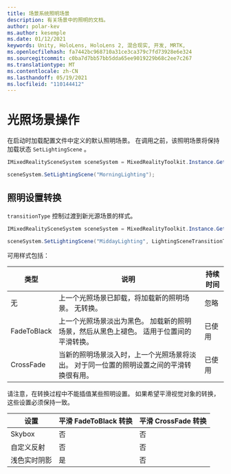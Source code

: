 ```yaml
---
title: 场景系统照明场景
description: 有关场景中的照明的文档。
author: polar-kev
ms.author: kesemple
ms.date: 01/12/2021
keywords: Unity, HoloLens, HoloLens 2, 混合现实, 开发, MRTK,
ms.openlocfilehash: fa7442bc968710a31ce3ca379c7fd73928e6e324
ms.sourcegitcommit: c0ba7d7bb57bb5dda65ee9019229b68c2ee7c267
ms.translationtype: MT
ms.contentlocale: zh-CN
ms.lasthandoff: 05/19/2021
ms.locfileid: "110144412"
---
```

# <a name="lighting-scene-operations"></a>光照场景操作

在启动时加载配置文件中定义的默认照明场景。 在调用之前，该照明场景将保持加载状态 `SetLightingScene` 。

```c#
IMixedRealitySceneSystem sceneSystem = MixedRealityToolkit.Instance.GetService<IMixedRealitySceneSystem>();

sceneSystem.SetLightingScene("MorningLighting");
```

## <a name="lighting-setting-transitions"></a>照明设置转换

`transitionType` 控制过渡到新光源场景的样式。

```c#
IMixedRealitySceneSystem sceneSystem = MixedRealityToolkit.Instance.GetService<IMixedRealitySceneSystem>();

sceneSystem.SetLightingScene("MiddayLighting", LightingSceneTransitionType.CrossFade);
```

可用样式包括：

类型 | 说明 | 持续时间
--- | --- | ---
无 | 上一个光照场景已卸载，将加载新的照明场景。 无转换。 | 忽略
FadeToBlack | 上一个光照场景淡出为黑色。 加载新的照明场景，然后从黑色上褪色。 适用于位置间的平滑转换。 | 已使用
CrossFade | 当新的照明场景淡入时，上一个光照场景将淡出。 对于同一位置的照明设置之间的平滑转换很有用。 | 已使用

请注意，在转换过程中不能插值某些照明设置。 如果希望平滑视觉对象的转换，这些设置必须保持一致。

设置 | 平滑 FadeToBlack 转换 | 平滑 CrossFade 转换
--- | --- | ---
Skybox | 否 | 否
自定义反射 | 否 | 否
浅色实时阴影 | 是 | 否
